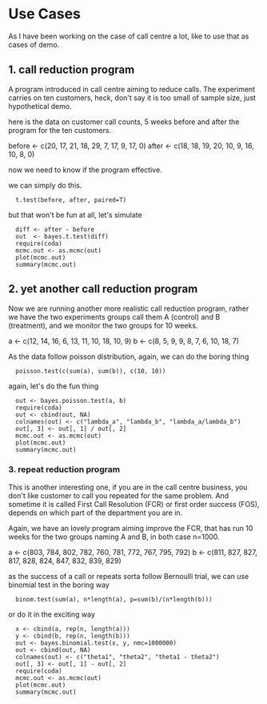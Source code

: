 Use Cases
====================
As I have been working on the case of call centre a lot, like to use that as cases of demo.

## 1. call reduction program
A program introduced in call centre aiming to reduce calls. The experiment carries on ten customers,
heck, don't say it is too small of sample size, just hypothetical demo.

here is the data on customer call counts, 5 weeks before and after the program for the ten customers.

before <- c(20, 17, 21, 18, 29, 7, 17, 9, 17, 0)
after  <- c(18, 18, 19, 20, 10, 9, 16, 10, 8, 0)

now we need to know if the program effective.

we can simply do this.
```
  t.test(before, after, paired=T)
```
but that won't be fun at all, let's simulate
```
  diff <- after - before
  out  <- bayes.t.test(diff)
  require(coda)
  mcmc.out <- as.mcmc(out)
  plot(mcmc.out)
  summary(mcmc.out)
```

## 2. yet another call reduction program
Now we are running another more realistic call reduction program, rather we have the two experiments groups
call them A (control) and B (treatment), and we monitor the two groups for 10 weeks.

a <- c(12, 14, 16, 6, 13, 11, 10, 18, 10,  9)
b <- c(8,  5,  9,  9,  8,  7,  6, 10, 18,  7)

As the data follow poisson distribution, again, we can do the boring thing

```
  poisson.test(c(sum(a), sum(b)), c(10, 10))
```

again, let's do the fun thing
```
  out <- bayes.poisson.test(a, b)
  require(coda)
  out <- cbind(out, NA)
  colnames(out) <- c("lambda_a", "lambda_b", "lambda_a/lambda_b")
  out[, 3] <- out[, 1] / out[, 2]
  mcmc.out <- as.mcmc(out)
  plot(mcmc.out)
  summary(mcmc.out)
```

### 3. repeat reduction program
This is another interesting one, if you are in the call centre business,
you don't like customer to call you repeated for the same problem. And sometime it is called
First Call Resolution (FCR) or first order success (FOS), depends on which part of the department
you are in.

Again, we have an lovely program aiming improve the FCR, that has run 10 weeks for the two groups
naming A and B, in both case n=1000.

a <- c(803, 784, 802, 782, 760, 781, 772, 767, 795, 792)
b <- c(811, 827, 827, 817, 828, 824, 847, 832, 839, 829)

as the success of a call or repeats sorta follow Bernoulli trial, we can use binomial test
in the boring way

```
  binom.test(sum(a), n*length(a), p=sum(b)/(n*length(b)))
```

or do it in the exciting way

```
  x <- cbind(a, rep(n, length(a)))
  y <- cbind(b, rep(n, length(b)))
  out <- bayes.binomial.test(x, y, nmc=1000000)
  out <- cbind(out, NA)
  colnames(out) <- c("theta1", "theta2", "theta1 - theta2")
  out[, 3] <- out[, 1] - out[, 2]
  require(coda)
  mcmc.out <- as.mcmc(out)
  plot(mcmc.out)
  summary(mcmc.out)
```
